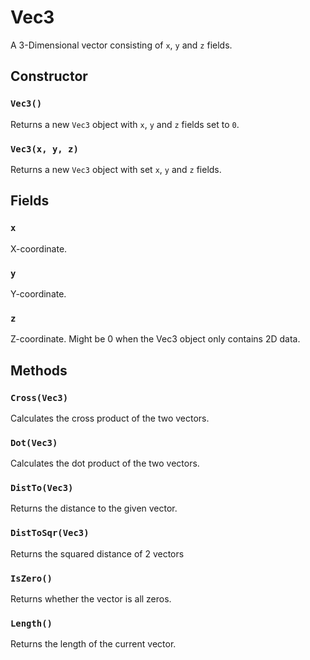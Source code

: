 # Vec3

A 3-Dimensional vector consisting of `x`, `y` and `z` fields.

## Constructor

### `Vec3()`

Returns a new `Vec3` object with `x`, `y` and `z` fields set to `0`.

### `Vec3(x, y, z)`

Returns a new `Vec3` object with set `x`, `y` and `z` fields.

## Fields

### `x`

X-coordinate.

### `y`

Y-coordinate.

### `z`

Z-coordinate. Might be 0 when the Vec3 object only contains 2D data.

## Methods

### `Cross(Vec3)`

Calculates the cross product of the two vectors.

### `Dot(Vec3)`

Calculates the dot product of the two vectors.

### `DistTo(Vec3)`

Returns the distance to the given vector.

### `DistToSqr(Vec3)`

Returns the squared distance of 2 vectors

### `IsZero()`

Returns whether the vector is all zeros.

### `Length()`

Returns the length of the current vector.
